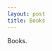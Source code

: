 ```yaml
---
layout: post
title: Books
---
```


Books.

[about]:    /about/
[jtd]:      http://code.google.com/p/js-test-driver/
[InsFrame]: https://github.com/linkedin/insframe
[jx2j]:     https://github.com/sethmcl/jtd-xml-to-json
[libxmljs]: https://github.com/polotek/libxmljs
[test driven development]: http://en.wikipedia.org/wiki/Test-driven_development
[nodeunit]: https://github.com/caolan/nodeunit
